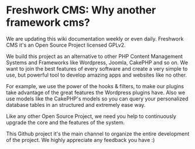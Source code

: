 Freshwork CMS: Why another framework cms?
=========

We are updating this wiki documentation weekly or even daily. Freshwork CMS it's an Open Source Project licensed GPLv2.

We build this project as an alternative to other PHP Content Management Systems and Frameworks like Wordpress, Joomla, CakePHP and so on. We want to join the best features of every software and create a very simple to use, but powerful tool to develop amazing apps and websites like no other.

For example, we use the power of the hooks & filters, to make our plugins take advantage of the great features the Wordpress plugins have. Also we use models like the CakePHP's models so you can query your personalized database tables in an structured and extremely ease way.

Like any other Open Source Project, we need you help to continuously upgrade the core and the features of the system.

This Github project it's the main channel to organize the entire development of the project. We highly appreciate any feedback you have :)
